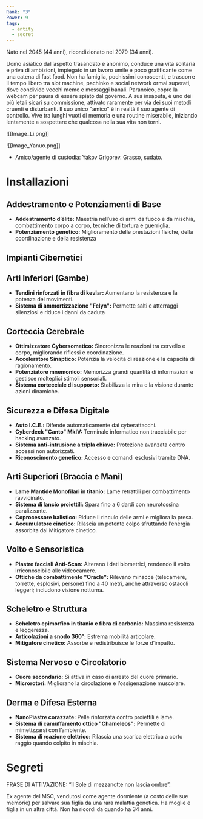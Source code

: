 ```yaml
---
Rank: "3"
Power: 9
tags:
  - entity
  - secret
---
```

Nato nel 2045 (44 anni), ricondizionato nel 2079 (34 anni).

Uomo asiatico dall’aspetto trasandato e anonimo, conduce una vita solitaria e priva di ambizioni, impiegato in un lavoro umile e poco gratificante come una catena di fast food. Non ha famiglia, pochissimi conoscenti, e trascorre il tempo libero tra slot machine, pachinko e social network ormai superati, dove condivide vecchi meme e messaggi banali. Paranoico, copre la webcam per paura di essere spiato dal governo. A sua insaputa, è uno dei più letali sicari su commissione, attivato raramente per via dei suoi metodi cruenti e disturbanti. Il suo unico “amico” è in realtà il suo agente di controllo. Vive tra lunghi vuoti di memoria e una routine miserabile, iniziando lentamente a sospettare che qualcosa nella sua vita non torni.

![[Image_Li.png]]

![[Image_Yanuo.png]]

- Amico/agente di custodia: Yakov Grigorev. Grasso, sudato.

# Installazioni
## Addestramento e Potenziamenti di Base

- **Addestramento d’élite:** Maestria nell’uso di armi da fuoco e da mischia, combattimento corpo a corpo, tecniche di tortura e guerriglia.
- **Potenziamento genetico:** Miglioramento delle prestazioni fisiche, della coordinazione e della resistenza

## Impianti Cibernetici

## Arti Inferiori (Gambe)

- **Tendini rinforzati in fibra di kevlar:** Aumentano la resistenza e la potenza dei movimenti.
- **Sistema di ammortizzazione "Felyn":** Permette salti e atterraggi silenziosi e riduce i danni da caduta

## Corteccia Cerebrale

- **Ottimizzatore Cybersomatico:** Sincronizza le reazioni tra cervello e corpo, migliorando riflessi e coordinazione.
- **Acceleratore Sinaptico:** Potenzia la velocità di reazione e la capacità di ragionamento.
- **Potenziatore mnemonico:** Memorizza grandi quantità di informazioni e gestisce molteplici stimoli sensoriali.
- **Sistema cortecciale di supporto:** Stabilizza la mira e la visione durante azioni dinamiche.

## Sicurezza e Difesa Digitale

- **Auto I.C.E.:** Difende automaticamente dai cyberattacchi.
- **Cyberdeck "Canto" MkIV:** Terminale informatico non tracciabile per hacking avanzato.
- **Sistema anti-intrusione a tripla chiave:** Protezione avanzata contro accessi non autorizzati.
- **Riconoscimento genetico:** Accesso e comandi esclusivi tramite DNA.

## Arti Superiori (Braccia e Mani)

- **Lame Mantide Monofilari in titanio:** Lame retrattili per combattimento ravvicinato.
- **Sistema di lancio proiettili:** Spara fino a 6 dardi con neurotossina paralizzante.
- **Coprocessore balistico:** Riduce il rinculo delle armi e migliora la presa.
- **Accumulatore cinetico:** Rilascia un potente colpo sfruttando l’energia assorbita dal Mitigatore cinetico.

## Volto e Sensoristica

- **Piastre facciali Anti-Scan:** Alterano i dati biometrici, rendendo il volto irriconoscibile alle videocamere.
- **Ottiche da combattimento "Oracle":** Rilevano minacce (telecamere, torrette, esplosivi, persone) fino a 40 metri, anche attraverso ostacoli leggeri; includono visione notturna.

## Scheletro e Struttura

- **Scheletro epimorfico in titanio e fibra di carbonio:** Massima resistenza e leggerezza.
- **Articolazioni a snodo 360°:** Estrema mobilità articolare.
- **Mitigatore cinetico:** Assorbe e redistribuisce le forze d’impatto.

## Sistema Nervoso e Circolatorio

- **Cuore secondario:** Si attiva in caso di arresto del cuore primario.
- **Microrotori:** Migliorano la circolazione e l’ossigenazione muscolare.

## Derma e Difesa Esterna

- **NanoPiastre corazzate:** Pelle rinforzata contro proiettili e lame.
- **Sistema di camuffamento ottico "Chameleos":** Permette di mimetizzarsi con l’ambiente.
- **Sistema di reazione elettrico:** Rilascia una scarica elettrica a corto raggio quando colpito in mischia.

# Segreti
FRASE DI ATTIVAZIONE: “Il Sole di mezzanotte non lascia ombre”.

Ex agente del MSC, vendutosi come agente dormiente (a costo delle sue memorie) per salvare sua figlia da una rara malattia genetica. Ha moglie e figlia in un altra città. Non ha ricordi da quando ha 34 anni.